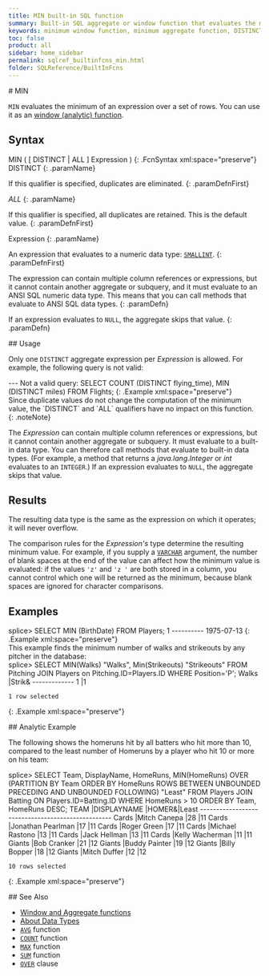 ```yaml
---
title: MIN built-in SQL function
summary: Built-in SQL aggregate or window function that evaluates the minimum of an expression over a set of rows
keywords: minimum window function, minimum aggregate function, DISTINCT
toc: false
product: all
sidebar: home_sidebar
permalink: sqlref_builtinfcns_min.html
folder: SQLReference/BuiltInFcns
---
```

<section>
<div class="TopicContent" data-swiftype-index="true" markdown="1">
# MIN

`MIN` evaluates the minimum of an expression over a set of rows. You can
use it as an [window
(analytic) function](sqlref_builtinfcns_intro.html#window).

## Syntax

<div class="fcnWrapperWide" markdown="1">
    MIN ( [ DISTINCT | ALL ] Expression )
{: .FcnSyntax xml:space="preserve"}

</div>
<div class="paramList" markdown="1">
DISTINCT
{: .paramName}

If this qualifier is specified, duplicates are eliminated.
{: .paramDefnFirst}

*ALL*
{: .paramName}

If this qualifier is specified, all duplicates are retained. This is the
default value.
{: .paramDefnFirst}

Expression
{: .paramName}

An expression that evaluates to a numeric data
type: [`SMALLINT`](sqlref_builtinfcns_smallint.html).
{: .paramDefnFirst}

The expression can contain multiple column references or expressions,
but it cannot contain another aggregate or subquery, and it must
evaluate to an ANSI SQL numeric data type. This means that you can call
methods that evaluate to ANSI SQL data types.
{: .paramDefn}

If an expression evaluates to `NULL`, the aggregate skips that value.
{: .paramDefn}

</div>
## Usage

Only one `DISTINCT` aggregate expression per *Expression* is allowed.
For example, the following query is not valid:

<div class="preWrapper" markdown="1">
       --- Not a valid query:
    SELECT COUNT (DISTINCT flying_time),
                  MIN (DISTINCT miles)
     FROM Flights;
{: .Example xml:space="preserve"}

</div>
Since duplicate values do not change the computation of the minimum
value, the `DISTINCT` and `ALL` qualifiers have no impact on this
function.
{: .noteNote}

The *Expression* can contain multiple column references or expressions,
but it cannot contain another aggregate or subquery. It must evaluate to
a built-in data type. You can therefore call methods that evaluate to
built-in data types. (For example, a method that returns a
*java.lang.Integer* or *int* evaluates to an `INTEGER`.) If an
expression evaluates to `NULL`, the aggregate skips that value.

## Results

The resulting data type is the same as the expression on which it
operates; it will never overflow.

The comparison rules for the *Expression's* type determine the resulting
minimum value. For example, if you supply a
[`VARCHAR`](sqlref_datatypes_varchar.html) argument, the number of blank
spaces at the end of the value can affect how the minimum value is
evaluated: if the values `'z'` and `'z '` are both stored in a column,
you cannot control which one will be returned as the minimum, because
blank spaces are ignored for character comparisons.

## Examples

<div class="preWrapperWide" markdown="1">
    splice> SELECT MIN (BirthDate) FROM Players;
    1
    ----------
    1975-07-13
{: .Example xml:space="preserve"}

</div>
This example finds the minimum number of walks and strikeouts by any
pitcher in the database:

<div class="preWrapper" markdown="1">
    splice> SELECT MIN(Walks) "Walks", Min(Strikeouts) "Strikeouts"
       FROM Pitching JOIN Players on Pitching.ID=Players.ID
       WHERE Position='P';
    Walks |Strik&
    -------------
    1     |1
    
    1 row selected
{: .Example xml:space="preserve"}

</div>
## Analytic Example

The following shows the homeruns hit by all batters who hit more than
10, compared to the least number of Homeruns by a player who hit 10 or
more on his team:

<div class="preWrapperWide" markdown="1">
    splice> SELECT Team, DisplayName, HomeRuns,
       MIN(HomeRuns) OVER (PARTITION BY Team ORDER BY HomeRuns
       ROWS BETWEEN UNBOUNDED PRECEDING AND UNBOUNDED FOLLOWING) "Least"
       FROM Players JOIN Batting ON Players.ID=Batting.ID
       WHERE HomeRuns > 10
       ORDER BY Team, HomeRuns DESC;
    TEAM      |DISPLAYNAME             |HOMER&|Least
    --------------------------------------------------
    Cards     |Mitch Canepa            |28    |11
    Cards     |Jonathan Pearlman       |17    |11
    Cards     |Roger Green             |17    |11
    Cards     |Michael Rastono         |13    |11
    Cards     |Jack Hellman            |13    |11
    Cards     |Kelly Wacherman         |11    |11
    Giants    |Bob Cranker             |21    |12
    Giants    |Buddy Painter           |19    |12
    Giants    |Billy Bopper            |18    |12
    Giants    |Mitch Duffer            |12    |12
    
    10 rows selected
{: .Example xml:space="preserve"}

</div>
## See Also

* [Window and Aggregate
  functions](sqlref_builtinfcns_intro.html#window)
* [About Data Types](sqlref_datatypes_numerictypes.html)
* [`AVG`](sqlref_builtinfcns_avg.html) function
* [`COUNT`](sqlref_builtinfcns_count.html) function
* [`MAX`](sqlref_builtinfcns_max.html) function
* [`SUM`](sqlref_builtinfcns_sum.html) function
* [`OVER`](sqlref_clauses_over.html) clause

</div>
</section>

